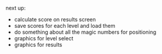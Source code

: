 next up:
- calculate score on results screen
- save scores for each level and load them
- do something about all the magic numbers for positioning
- graphics for level select
- graphics for results
